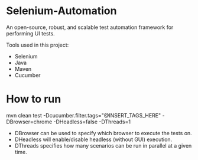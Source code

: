 # Selenium-Automation
An open-source, robust, and scalable test automation framework for performing UI tests.

Tools used in this project:
- Selenium
- Java
- Maven
- Cucumber

# How to run

mvn clean test -Dcucumber.filter.tags="@INSERT_TAGS_HERE" -DBrowser=chrome -DHeadless=false -DThreads=1

- DBrowser can be used to specify which browser to execute the tests on.
- DHeadless will enable/disable headless (without GUI) execution.
- DThreads specifies how many scenarios can be run in parallel at a given time.

